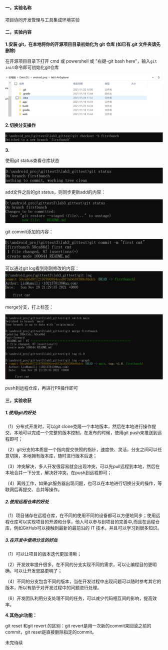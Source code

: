 # 

#### 一，实验名称

项目协同开发管理与工具集成环境实验

#### 二，实验内容

**1.安装 git，在本地将你的开源项目目录初始化为 git 仓库 (如已有.git 文件夹请先删除)**

在开源项目目录下打开 cmd 或 powershell 或 "右键-git bash here"，输入`git init`命令即可初始化git仓库

![one](ref/one.png)

**2.切换分支操作**

![two](ref/two.png)

**3.**

使用git status查看仓库状态

![thr](ref/thr.png)

add文件之后的git status，则同步更新add的内容：

![for](ref/for.png)

git commit添加的内容：

![fiv](ref/fiv.png)

可以通过git log看到刚刚修改的内容：
![six](ref/six.png)

merge分支，打上标签：

![sev](ref/sev.png)

push到远程仓库，再进行PR操作即可

#### 三，实验收获

##### 1.使用git的好处

（1）分布式开发时，可以git clone克隆一个本地版本，然后在本地进行操作提交，本地可以完成一个完整的版本控制，在发布的时候，使用git push来推送到远程即可；

（2）git分支的本质是一个指向提交快照的指针，速度快、灵活，分支之间可以任意切换，本地拥有版本库，随时进行版本后退；

（3）冲突解决，多人开发很容易就会出现冲突，可以先pull远程到本地，然后在本地合并一下分支，解决好冲突，在push到远程即可；

（4）离线工作，如果git服务器出现问题，也可以在本地进行切换分支的操作，等联网后再提交、合并等操作。

##### 2.使用远程仓库的好处

（1）项目储存在远程仓库，在不同的使用不同的设备都可以方便地同步；使用远程仓库可以实现项目的开源和分享，他人可以参与到项目的完善中,而且在远程仓库，例如GitHub可以接触到最新的最前沿的 IT 技术，并且可以学习到很多知识。

##### 3.在开发中使用分支的好处

（1）可以让项目的版本迭代更加清晰；

（2）开发效率提升很多，在不同的分支实现不同的需求，可以让编程目的更明确，可以让开发思路更明了；

（4）不同的分支包含不同的版本，当在开发过程中出现问题可以随时参考其它的版本，所以有助于对开发过程中的问题进行处理。

（6）开发团队利用分支处理不同的任务，可以减少代码相互间的影响，提高效率。

**4.其他git功能：**

git reset 和git revert 的区别：git revert是用一次新的commit来回滚之前的commit，git reset是直接删除指定的commit。

未完待续



